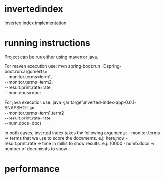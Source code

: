# invertedindex
Inverted index implementation

# running instructions
Project can be run either using maven or java.

For maven execution use:
   mvn spring-boot:run -Dspring-boot.run.arguments=\
      --monitor.terms=term1,\
      --monitor.terms=term2,\
      --result.print.rate=rate,\
      --num.docs=docs
 
 For java execution use:
    java -jar target\inverted-index-app-0.0.1-SNAPSHOT.jar \
       --monitor.terms=term1,term2 \
       --result.print.rate=rate \
       --num.docs=docs
       
 In both cases, inverted index takes the following arguments:
    - monitor.terms => terms that we use to score the documents. e.j: here,now
    - result.print.rate => time in millis to show results. e.j: 10000
    - numb.docs => number of documents to show
    
# performance
